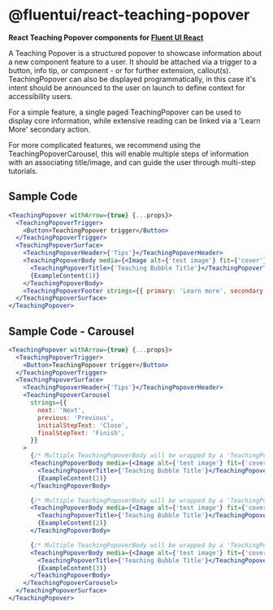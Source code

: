 # @fluentui/react-teaching-popover

**React Teaching Popover components for [Fluent UI React](https://react.fluentui.dev/)**

A Teaching Popover is a structured popover to showcase information about a new component feature to a user. It should be attached via a trigger to a button, info tip, or component - or for further extension, callout(s). TeachingPopover can also be displayed programmatically, in this case it's intent should be announced to the user on launch to define context for accessibility users.

For a simple feature, a single paged TeachingPopover can be used to display core information, while extensive reading can be linked via a 'Learn More' secondary action.

For more complicated features, we recommend using the TeachingPopoverCarousel, this will enable multiple steps of information with an associating title/image, and can guide the user through multi-step tutorials.

## Sample Code

```jsx
<TeachingPopover withArrow={true} {...props}>
  <TeachingPopoverTrigger>
    <Button>TeachingPopover trigger</Button>
  </TeachingPopoverTrigger>
  <TeachingPopoverSurface>
    <TeachingPopoverHeader>{'Tips'}</TeachingPopoverHeader>
    <TeachingPopoverBody media={<Image alt={'test image'} fit={'cover'} src={SwapImage} />}>
      <TeachingPopoverTitle>{'Teaching Bubble Title'}</TeachingPopoverTitle>
      {ExampleContent(1)}
    </TeachingPopoverBody>
    <TeachingPopoverFooter strings={{ primary: 'Learn more', secondary: 'Got it' }} />
  </TeachingPopoverSurface>
</TeachingPopover>
```

## Sample Code - Carousel

```jsx
<TeachingPopover withArrow={true} {...props}>
  <TeachingPopoverTrigger>
    <Button>TeachingPopover trigger</Button>
  </TeachingPopoverTrigger>
  <TeachingPopoverSurface>
    <TeachingPopoverHeader>{'Tips'}</TeachingPopoverHeader>
    <TeachingPopoverCarousel
      strings={{
        next: 'Next',
        previous: 'Previous',
        initialStepText: 'Close',
        finalStepText: 'Finish',
      }}
    >
      {/* Multiple TeachingPopoverBody will be wrapped by a 'TeachingPopoverCarousel'*/}
      <TeachingPopoverBody media={<Image alt={'test image'} fit={'cover'} src={SwapImage} />}>
        <TeachingPopoverTitle>{'Teaching Bubble Title'}</TeachingPopoverTitle>
        {ExampleContent(1)}
      </TeachingPopoverBody>

      {/* Multiple TeachingPopoverBody will be wrapped by a 'TeachingPopoverCarousel'*/}
      <TeachingPopoverBody media={<Image alt={'test image'} fit={'cover'} src={SwapImage} />}>
        <TeachingPopoverTitle>{'Teaching Bubble Title'}</TeachingPopoverTitle>
        {ExampleContent(2)}
      </TeachingPopoverBody>

      {/* Multiple TeachingPopoverBody will be wrapped by a 'TeachingPopoverCarousel'*/}
      <TeachingPopoverBody media={<Image alt={'test image'} fit={'cover'} src={SwapImage} />}>
        <TeachingPopoverTitle>{'Teaching Bubble Title'}</TeachingPopoverTitle>
        {ExampleContent(3)}
      </TeachingPopoverBody>
    </TeachingPopoverCarousel>
  </TeachingPopoverSurface>
</TeachingPopover>
```
